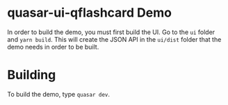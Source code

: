 # quasar-ui-qflashcard Demo
In order to build the demo, you must first build the UI.
Go to the `ui` folder and `yarn build`. This will create the JSON API in the `ui/dist` folder that the demo needs in order to be built.

# Building
To build the demo, type `quasar dev`.

